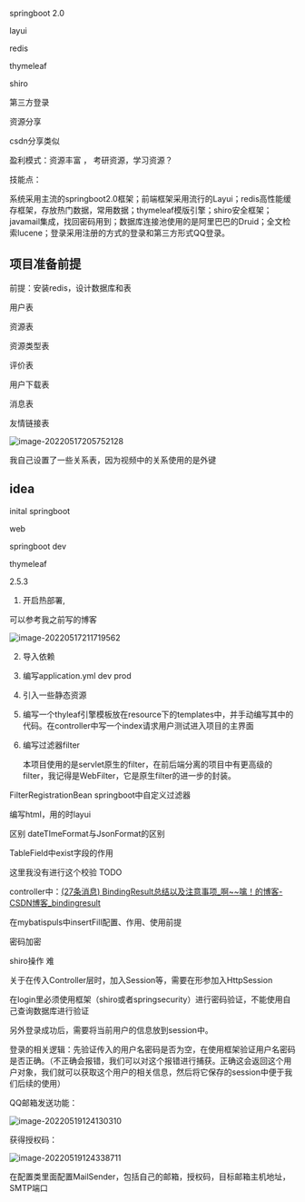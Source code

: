 springboot 2.0

layui

redis

thymeleaf

shiro

第三方登录





资源分享

csdn分享类似



盈利模式：资源丰富 ， 考研资源，学习资源？



技能点：

系统采用主流的springboot2.0框架；前端框架采用流行的Layui；redis高性能缓存框架，存放热门数据，常用数据；thymeleaf模版引擎；shiro安全框架；javamail集成，找回密码用到；数据库连接池使用的是阿里巴巴的Druid；全文检索lucene；登录采用注册的方式的登录和第三方形式QQ登录。





## 项目准备前提

前提：安装redis，设计数据库和表



用户表

资源表

资源类型表

评价表

用户下载表

消息表

友情链接表



![image-20220517205752128](C:\Users\zhengjian\AppData\Roaming\Typora\typora-user-images\image-20220517205752128.png)

我自己设置了一些关系表，因为视频中的关系使用的是外键





## idea

inital springboot

web

springboot dev

thymeleaf

2.5.3





1. 开启热部署,

可以参考我之前写的博客



![image-20220517211719562](C:\Users\zhengjian\AppData\Roaming\Typora\typora-user-images\image-20220517211719562.png)



2. 导入依赖
3. 编写application.yml  dev prod



4. 引入一些静态资源

5. 编写一个thyleaf引擎模板放在resource下的templates中，并手动编写其中的代码。在controller中写一个index请求用户测试进入项目的主界面

6. 编写过滤器filter

   本项目使用的是servlet原生的filter，在前后端分离的项目中有更高级的filter，我记得是WebFilter，它是原生filter的进一步的封装。





FilterRegistrationBean  springboot中自定义过滤器







编写html，用的时layui



区别 dateTImeFormat与JsonFormat的区别





TableField中exist字段的作用





这里我没有进行这个校验 TODO

controller中：[(27条消息) BindingResult总结以及注意事项_啊~~噙！的博客-CSDN博客_bindingresult](https://blog.csdn.net/huluwa10526/article/details/108575922?ops_request_misc=&request_id=&biz_id=102&utm_term=bingResult&utm_medium=distribute.pc_search_result.none-task-blog-2~all~sobaiduweb~default-3-108575922.142^v10^control,157^v4^control&spm=1018.2226.3001.4187)





在mybatispuls中insertFill配置、作用、使用前提



密码加密



shiro操作 难



关于在传入Controller层时，加入Session等，需要在形参加入HttpSession



在login里必须使用框架（shiro或者springsecurity）进行密码验证，不能使用自己查询数据库进行验证



另外登录成功后，需要将当前用户的信息放到session中。

登录的相关逻辑：先验证传入的用户名密码是否为空，在使用框架验证用户名密码是否正确。（不正确会报错，我们可以对这个报错进行捕获。正确这会返回这个用户对象，我们就可以获取这个用户的相关信息，然后将它保存的session中便于我们后续的使用）





QQ邮箱发送功能：

![image-20220519124130310](D:\Develop\myprojects\resourceProjects\image-20220519124130310.png)





获得授权码：

![image-20220519124338711](D:\Develop\myprojects\resourceProjects\image-20220519124338711.png)

在配置类里面配置MailSender，包括自己的邮箱，授权码，目标邮箱主机地址，SMTP端口
